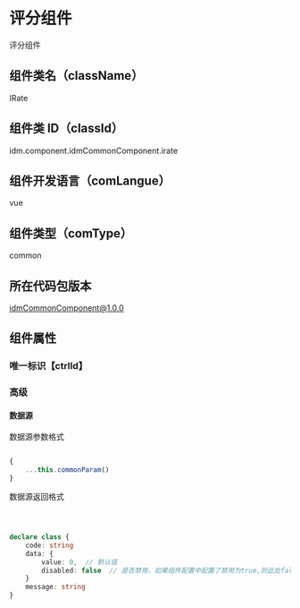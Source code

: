 # 评分组件

评分组件

## 组件类名（className）

IRate

## 组件类 ID（classId）

idm.component.idmCommonComponent.irate

## 组件开发语言（comLangue）

vue

## 组件类型（comType）

common

## 所在代码包版本

idmCommonComponent@1.0.0

## 组件属性

### 唯一标识【ctrlId】

### 高级

#### 数据源

数据源参数格式

```ts

{
    ...this.commonParam()
}
```

数据源返回格式

```ts



declare class {
    code: string
    data: {
        value: 0,  // 默认值
        disabled: false  // 是否禁用，如果组件配置中配置了禁用为true,则此处false值失效
    }
    message: string
}
```
